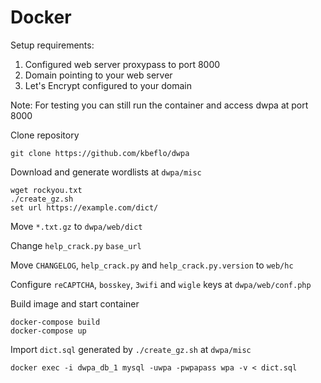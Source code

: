 # Docker

Setup requirements:

1. Configured web server proxypass to port 8000
2. Domain pointing to your web server
3. Let's Encrypt configured to your domain

Note: For testing you can still run the container and access dwpa at port 8000

Clone repository

```
git clone https://github.com/kbeflo/dwpa
```

Download and generate wordlists at `dwpa/misc`

```
wget rockyou.txt
./create_gz.sh
set url https://example.com/dict/
```

Move `*.txt.gz` to `dwpa/web/dict`

Change `help_crack.py` `base_url`

Move `CHANGELOG`, `help_crack.py` and `help_crack.py.version` to `web/hc`

Configure `reCAPTCHA`, `bosskey`, `3wifi` and `wigle` keys at `dwpa/web/conf.php`

Build image and start container

```
docker-compose build
docker-compose up
```

Import `dict.sql` generated by `./create_gz.sh` at `dwpa/misc`

```
docker exec -i dwpa_db_1 mysql -uwpa -pwpapass wpa -v < dict.sql
```

